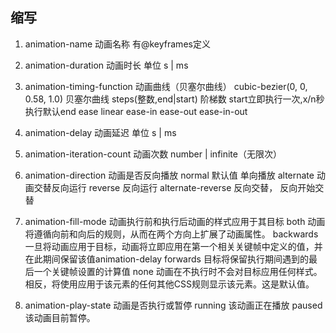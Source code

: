 ## 缩写
1. animation-name 动画名称
有@keyframes定义
2. animation-duration 动画时长 
单位 s | ms
3. animation-timing-function 动画曲线（贝塞尔曲线）
cubic-bezier(0, 0, 0.58, 1.0) 贝塞尔曲线
steps(整数,end|start) 阶梯数 start立即执行一次,x/n秒执行默认end
ease
linear
ease-in
ease-out
ease-in-out

4. animation-delay 动画延迟
单位 s | ms
5. animation-iteration-count 动画次数
number | infinite（无限次）
6. animation-direction 动画是否反向播放
normal 默认值 单向播放
alternate 动画交替反向运行
reverse 反向运行
alternate-reverse 反向交替， 反向开始交替
7. animation-fill-mode 动画执行前和执行后动画的样式应用于其目标
both 动画将遵循向前和向后的规则，从而在两个方向上扩展了动画属性。
backwards 一旦将动画应用于目标，动画将立即应用在第一个相关关键帧中定义的值，并在此期间保留该值animation-delay
forwards 目标将保留执行期间遇到的最后一个关键帧设置的计算值
none 动画在不执行时不会对目标应用任何样式。相反，将使用应用于该元素的任何其他CSS规则显示该元素。这是默认值。
8. animation-play-state 动画是否执行或暂停
running 该动画正在播放
paused 该动画目前暂停。

